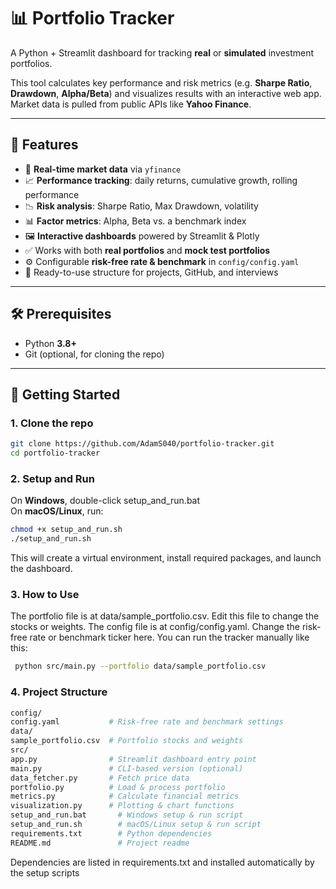 # 📊 Portfolio Tracker  

A Python + Streamlit dashboard for tracking **real** or **simulated** investment portfolios.  

This tool calculates key performance and risk metrics (e.g. **Sharpe Ratio**, **Drawdown**, **Alpha/Beta**) and visualizes results with an interactive web app. Market data is pulled from public APIs like **Yahoo Finance**.  

---

## 🚀 Features  

- 🔄 **Real-time market data** via `yfinance`  
- 📈 **Performance tracking**: daily returns, cumulative growth, rolling performance  
- 📉 **Risk analysis**: Sharpe Ratio, Max Drawdown, volatility  
- 📊 **Factor metrics**: Alpha, Beta vs. a benchmark index  
- 🖼️ **Interactive dashboards** powered by Streamlit & Plotly  
- ✅ Works with both **real portfolios** and **mock test portfolios**  
- ⚙️ Configurable **risk-free rate & benchmark** in `config/config.yaml`  
- 📁 Ready-to-use structure for projects, GitHub, and interviews  

---

## 🛠️ Prerequisites  

- Python **3.8+**  
- Git (optional, for cloning the repo)  

---

## 🏁 Getting Started  

### 1. **Clone the repo**  
```bash
git clone https://github.com/AdamS040/portfolio-tracker.git
cd portfolio-tracker
```

### 2. **Setup and Run**  
On **Windows**, double-click setup_and_run.bat  
On **macOS/Linux**, run:
   ```bash
   chmod +x setup_and_run.sh
   ./setup_and_run.sh
   ```
   This will create a virtual environment, install required packages, and launch the dashboard.  
  
### 3. **How to Use**  
The portfolio file is at data/sample_portfolio.csv. Edit this file to change the stocks or weights.
The config file is at config/config.yaml. Change the risk-free rate or benchmark ticker here.
You can run the tracker manually like this:
  ```bash
   python src/main.py --portfolio data/sample_portfolio.csv
```
### 4. **Project Structure**
  ```bash
config/
  config.yaml           # Risk-free rate and benchmark settings
data/
  sample_portfolio.csv  # Portfolio stocks and weights
src/
  app.py                # Streamlit dashboard entry point
  main.py               # CLI-based version (optional)
  data_fetcher.py       # Fetch price data
  portfolio.py          # Load & process portfolio
  metrics.py            # Calculate financial metrics
  visualization.py      # Plotting & chart functions
setup_and_run.bat       # Windows setup & run script
setup_and_run.sh        # macOS/Linux setup & run script
requirements.txt        # Python dependencies
README.md               # Project readme
```

Dependencies are listed in requirements.txt and installed automatically by the setup scripts

